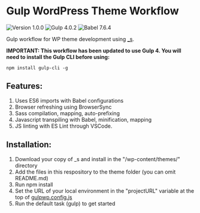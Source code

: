 # Gulp WordPress Theme Workflow

![Version 1.0.0](https://img.shields.io/badge/Version-1.0.0-brightgreen.svg)
![Gulp 4.0.2](https://img.shields.io/badge/gulp-4.0.2-red.svg)
![Babel 7.6.4](https://img.shields.io/badge/@babel/core-7.6.4-yellow.svg)

Gulp workflow for WP theme development using [_s](http://underscores.me/).

**IMPORTANT: This workflow has been updated to use Gulp 4. You will need to install the Gulp CLI before using:**

`npm install gulp-cli -g`

## Features:

1. Uses ES6 imports with Babel configurations
2. Browser refreshing using BrowserSync
3. Sass compilation, mapping, auto-prefixing
4. Javascript transpiling with Babel, minification, mapping
5. JS linting with ES Lint through VSCode.

## Installation:

1. Download your copy of _s and install in the "/wp-content/themes/" directory
2. Add the files in this respository to the theme folder (you can omit README.md)
3. Run npm install
4. Set the URL of your local environment in the "projectURL" variable at the top of [gulpwp.config.js](gulpwp.config.js)
5. Run the default task (gulp) to get started